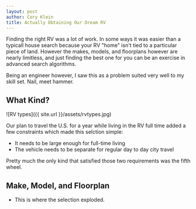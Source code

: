 ```yaml
---
layout: post
author: Cory Klein
title: Actually Obtaining Our Dream RV
---
```


Finding the right RV was a lot of work. In some ways it was easier than a typicall house search because your RV "home" isn't tied to a particular piece of land. However the makes, models, and floorplans however are nearly limitless, and just finding the best one for you can be an exercise in advanced search algorithms.

Being an engineer however, I saw this as a problem suited very well to my skill set. Nail, meet hammer.

## What Kind?
![RV types]({{ site.url }}/assets/rvtypes.jpg)

Our plan to travel the U.S. for a year while living in the RV full time added a few constraints which made this selction simple:

* It needs to be large enough for full-time living
* The vehicle needs to be separate for regular day to day city travel

Pretty much the only kind that satisfied those two requirements was the fifth wheel.

## Make, Model, and Floorplan

* This is where the selection exploded.